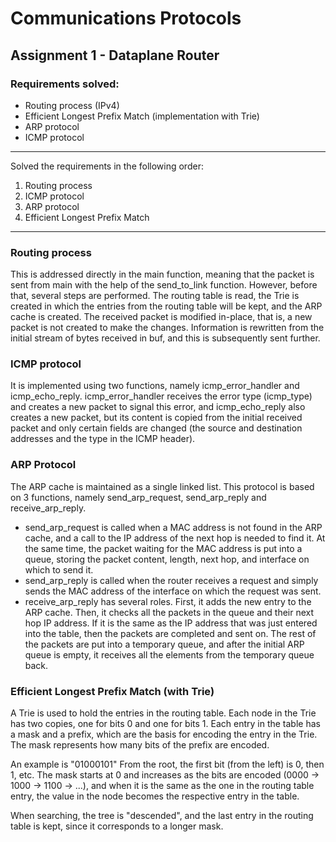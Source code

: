 # Communications Protocols

## Assignment 1 - Dataplane Router

### Requirements solved:

- Routing process (IPv4)
- Efficient Longest Prefix Match (implementation with Trie)
- ARP protocol
- ICMP protocol

***

Solved the requirements in the following order:

1. Routing process
2. ICMP protocol
3. ARP protocol
4. Efficient Longest Prefix Match

***

### Routing process

This is addressed directly in the main function, meaning that the packet is sent
from main with the help of the send_to_link function.
However, before that, several steps are performed.
The routing table is read, the Trie is created in which the entries from the routing
table will be kept, and the ARP cache is created.
The received packet is modified in-place, that is, a new packet is not created to
make the changes. Information is rewritten from the initial stream of bytes received
in buf, and this is subsequently sent further.

### ICMP protocol

It is implemented using two functions, namely icmp_error_handler and icmp_echo_reply.
icmp_error_handler receives the error type (icmp_type) and creates a new
packet to signal this error, and icmp_echo_reply also creates a new packet, but its
content is copied from the initial received packet and only certain fields are changed
(the source and destination addresses and the type in the ICMP header).

### ARP Protocol

The ARP cache is maintained as a single linked list.
This protocol is based on 3 functions, namely send_arp_request, send_arp_reply
and receive_arp_reply.
- send_arp_request is called when a MAC address is not found in the ARP cache, and
  a call to the IP address of the next hop is needed to find it. At the same time, the
  packet waiting for the MAC address is put into a queue, storing the packet content,
  length, next hop, and interface on which to send it.
- send_arp_reply is called when the router receives a request and simply sends the MAC
  address of the interface on which the request was sent.
- receive_arp_reply has several roles. First, it adds the new entry to the ARP cache.
  Then, it checks all the packets in the queue and their next hop IP address. If it is
  the same as the IP address that was just entered into the table, then the packets are
  completed and sent on. The rest of the packets are put into a temporary queue, and after
  the initial ARP queue is empty, it receives all the elements from the temporary queue back.

### Efficient Longest Prefix Match (with Trie)

A Trie is used to hold the entries in the routing table. Each node in the Trie has two
copies, one for bits 0 and one for bits 1. Each entry in the table has a mask and a prefix,
which are the basis for encoding the entry in the Trie. The mask represents how many bits of
the prefix are encoded.

An example is "01000101"
From the root, the first bit (from the left) is 0, then 1, etc. The mask starts at 0
and increases as the bits are encoded (0000 -> 1000 -> 1100 -> ...), and
when it is the same as the one in the routing table entry, the value in the
node becomes the respective entry in the table.

When searching, the tree is "descended", and the last entry in the routing table is kept,
since it corresponds to a longer mask.

